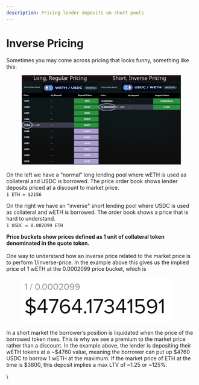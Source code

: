 ```yaml
---
description: Pricing lender deposits on short pools
---
```


# Inverse Pricing

Sometimes you may come across pricing that looks funny, something like this:

<figure><img src="../.gitbook/assets/reg vs inverse pricing.png" alt=""><figcaption></figcaption></figure>

On the left we have a “normal” long lending pool where wETH is used as collateral and USDC is borrowed. The price order book shows lender deposits priced at a discount to market price. \
`1 ETH = $2156`

On the right we have an "inverse" short lending pool where USDC is used as collateral and wETH is borrowed. The order book shows a price that is hard to understand. \
`1 USDC = 0.002099 ETH`

**Price buckets show prices defined as 1 unit of collateral token denominated in the quote token.** \
\
One way to understand how an inverse price related to the market price is to perform 1/inverse-price. In the example above this gives us the implied price of 1 wETH at the 0.0002099 price bucket, which is

<figure><img src="../.gitbook/assets/image.png" alt=""><figcaption></figcaption></figure>

In a short market the borrower’s position is liquidated when the price of the borrowed token rises. This is why we see a premium to the market price rather than a discount. In the example above, the lender is depositing their wETH tokens at a \~$4760 value, meaning the borrower can put up $4760 USDC to borrow 1 wETH at the maximum. If the market price of ETH at the time is $3800, this deposit implies a max LTV of \~1.25 or \~125%.&#x20;

\
